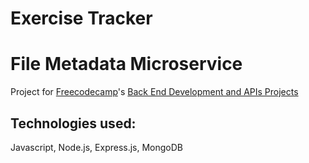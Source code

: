 # Exercise Tracker

# File Metadata Microservice

Project for [Freecodecamp](https://www.freecodecamp.org)'s [Back End Development and APIs Projects](https://www.freecodecamp.org/learn/apis-and-microservices/apis-and-microservices-projects/exercise-tracker)

## Technologies used:
Javascript, Node.js, Express.js, MongoDB

